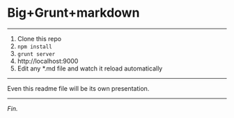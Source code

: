 
# Big+Grunt+markdown

---

1. Clone this repo
1. `npm install`
1. `grunt server`
1. http://localhost:9000
1. Edit any *.md file and watch it reload automatically

---

Even this readme file will be its own presentation.

---

*Fin.*